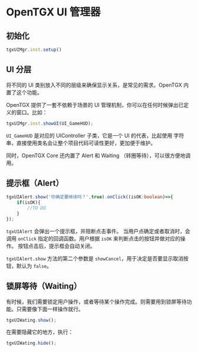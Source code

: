 # OpenTGX UI 管理器

## 初始化

```ts
tgxUIMgr.inst.setup()
```

## UI 分层

将不同的 UI 类别放入不同的层级来确保显示关系，是常见的需求。OpenTGX 内置了这个功能。


OpenTGX 提供了一套不依赖于场景的 UI 管理机制，你可以在任何时候弹出已定义的窗口。比如：
```ts
tgxUIMgr.inst.showUI(UI_GameHUD);
```

`UI_GameHUD` 是对应的 UIController 子类，它是一个 UI 的代表，比起使用 字符串，直接使用类名会让整个项目代码可读性更好，更加便于维护。

同时，OpenTGX Core 还内置了 Alert 和 Waiting （转圈等待），可以很方便地调用。

## 提示框（Alert）

```ts
tgxUIAlert.show('你确定要继续吗？',true).onClick((isOK:boolean)=>{
    if(isOK){
        //TO DO
    }
});
```
`tgxUIAlert` 会弹出一个提示框，并阻断点击事件。 当用户点确定或者取消时，会调用 `onClick` 指定的回调函数。用户根据 `isOK` 来判断点击的按钮并做对应的操作。 按钮点击后，提示框会自动关闭。 

`tgxUIAlert.show` 方法的第二个参数是 `showCancel`，用于决定是否要显示取消按钮，默认为 `false`。

## 锁屏等待（Waiting）

有时候，我们需要锁定用户操作，或者等待某个操作完成。则需要用到锁屏等待功能。只需要像下面一样操作就行。

```ts
tgxUIWating.show();
```

在需要隐藏它的地方，执行：
```ts
tgxUIWating.hide();
```